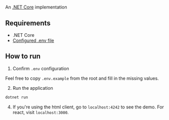 #

An [.NET Core](https://dotnet.microsoft.com/download/dotnet-core) implementation

## Requirements

* .NET Core
* [Configured .env file](../../README.md)

## How to run

1. Confirm `.env` configuration

Feel free to copy `.env.example` from the root and fill in the missing values.


2. Run the application

```bash
dotnet run
```

4. If you're using the html client, go to `localhost:4242` to see the demo. For
   react, visit `localhost:3000`.
